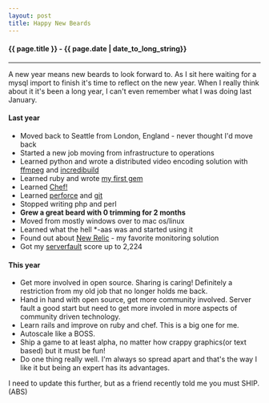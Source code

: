 ```yaml
---
layout: post
title: Happy New Beards
---
```


<h4>{{ page.title }} - {{ page.date | date_to_long_string}}</h4>

<hr>

<p />
A new year means new beards to look forward to.  As I sit here waiting for a mysql import to finish it's time to reflect on the new year.
When I really think about it it's been a long year, I can't even remember what I was doing last January.  
<p />

<h4>Last year</h4>

<ul>
  <li>Moved back to Seattle from London, England - never thought I'd move back</li>
  <li>Started a new job moving from infrastructure to operations</li>
  <li>Learned python and wrote a distributed video encoding solution with <a href="http://ffmpeg.org/">ffmpeg</a> 
    and <a href="http://en.wikipedia.org/wiki/Xoreax_Grid_Engine">incredibuild</a></li>
  <li>Learned ruby and wrote <a href="https://github.com/petey5king/bbgcli">my first gem</a></li>
  <li>Learned <a href="http://wiki.opscode.com/">Chef!</a></li>
  <li>Learned <a href="http://www.perforce.com/">perforce</a> and <a href="http://git-scm.com/">git</a></li>
  <li>Stopped writing php and perl</li>
  <li><strong>Grew a great beard with 0 trimming for 2 months</strong></li>
  <li>Moved from mostly windows over to mac os/linux</li>
  <li>Learned what the hell *-aas was and started using it</li>
  <li>Found out about <a href="http://newrelic.com/">New Relic</a> - my favorite monitoring solution</li>
  <li>Got my <a href="http://serverfault.com/users/70187/pablo">serverfault</a> score up to 2,224</li>
</ul>

<h4>This year</h4>

<ul>
  <li>Get more involved in open source.  Sharing is caring!  Definitely a restriction from my old job that no longer holds me back.</li>
  <li>Hand in hand with open source, get more community involved.  Server fault a good start but need to get more involed in more aspects of community driven technology.</li>
  <li>Learn rails and improve on ruby and chef.  This is a big one for me.</li>
  <li>Autoscale like a BOSS.</li>
  <li>Ship a game to at least alpha, no matter how crappy graphics(or text based) but it must be fun!</li>
  <li>Do one thing really well.  I'm always so spread apart and that's the way I like it but being an expert has its advantages.</li>
</ul>

<p />

I need to update this further, but as a friend recently told me you must SHIP.  (ABS)



